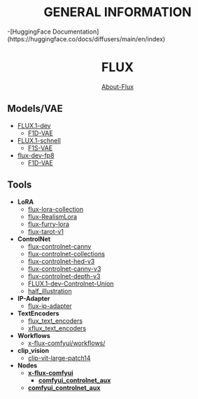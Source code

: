 <h1 align="center">GENERAL INFORMATION</h1>
-[HuggingFace Documentation](https://huggingface.co/docs/diffusers/main/en/index)



<h1 align="center">FLUX</h1>

<div align="center"><a href="https://huggingface.co/docs/diffusers/main/en/api/pipelines/flux">About-Flux</a></div>

## Models/VAE

- [FLUX.1-dev](https://huggingface.co/black-forest-labs/FLUX.1-dev)
  - [F1D-VAE](https://huggingface.co/black-forest-labs/FLUX.1-dev/resolve/main/ae.safetensors)
- [FLUX.1-schnell](https://huggingface.co/black-forest-labs/FLUX.1-schnell)
  - [F1S-VAE](https://huggingface.co/black-forest-labs/FLUX.1-schnell/resolve/main/ae.safetensors)
- [flux-dev-fp8](https://huggingface.co/XLabs-AI/flux-dev-fp8)
  - [F1D-VAE](https://huggingface.co/black-forest-labs/FLUX.1-dev/resolve/main/ae.safetensors)

## Tools

- **LoRA**
  - [flux-lora-collection](https://huggingface.co/XLabs-AI/flux-lora-collection)
  - [flux-RealismLora](https://huggingface.co/XLabs-AI/flux-RealismLora)
  - [flux-furry-lora](https://huggingface.co/XLabs-AI/flux-furry-lora)
  - [flux-tarot-v1](https://huggingface.co/multimodalart/flux-tarot-v1)
- **ControlNet**
  - [flux-controlnet-canny](https://huggingface.co/XLabs-AI/flux-controlnet-canny)
  - [flux-controlnet-collections](https://huggingface.co/XLabs-AI/flux-controlnet-collections)
  - [flux-controlnet-hed-v3](https://huggingface.co/XLabs-AI/flux-controlnet-hed-v3)
  - [flux-controlnet-canny-v3](https://huggingface.co/XLabs-AI/flux-controlnet-canny-v3)
  - [flux-controlnet-depth-v3](https://huggingface.co/XLabs-AI/flux-controlnet-depth-v3)
  - [FLUX.1-dev-Controlnet-Union](https://huggingface.co/InstantX/FLUX.1-dev-Controlnet-Union)
  - [half_illustration](https://huggingface.co/davisbro/half_illustration)
- **IP-Adapter**
  - [flux-ip-adapter](https://huggingface.co/XLabs-AI/flux-ip-adapter)
- **TextEncoders**
  - [flux_text_encoders](https://huggingface.co/comfyanonymous/flux_text_encoders)
  - [xflux_text_encoders](https://huggingface.co/XLabs-AI/xflux_text_encoders)
- **Workflows**
  - [x-flux-comfyui/workflows/](https://github.com/XLabs-AI/x-flux-comfyui/tree/main/workflows)
- **clip_vision**
  - [clip-vit-large-patch14](https://huggingface.co/openai/clip-vit-large-patch14)
- **Nodes**
  - **[x-flux-comfyui](https://github.com/XLabs-AI/x-flux-comfyui)**
    - **[comfyui_controlnet_aux](https://github.com/Fannovel16/comfyui_controlnet_aux)**
  - **[comfyui_controlnet_aux](https://github.com/Fannovel16/comfyui_controlnet_aux)**
